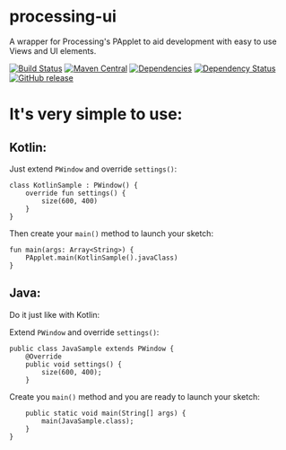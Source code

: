 # processing-ui
A wrapper for Processing's PApplet to aid development with easy to use Views and UI elements.

[![Build Status](https://travis-ci.org/GiantTreeLP/processing-ui.svg?branch=master)](https://travis-ci.org/GiantTreeLP/processing-ui)
[![Maven Central](https://maven-badges.herokuapp.com/maven-central/com.github.gianttreelp/gtlp-processing-ui/badge.svg)](https://maven-badges.herokuapp.com/maven-central/com.github.gianttreelp/gtlp-processing-ui)
[![Dependencies](https://app.updateimpact.com/badge/831936721338896384/processing-ui.svg?config=test)](https://app.updateimpact.com/latest/831936721338896384/processing-ui)
[![Dependency Status](https://www.versioneye.com/user/projects/58a71847b4d2a20055fcb868/badge.svg?style=flat)](https://www.versioneye.com/user/projects/58a71847b4d2a20055fcb868)
[![GitHub release](https://img.shields.io/github/release/gianttreelp/processing-ui.svg)](https://github.com/GiantTreeLP/processing-ui/releases)

It's very simple to use:
=

Kotlin:
-

Just extend `PWindow` and override `settings()`:

    class KotlinSample : PWindow() {
        override fun settings() {
            size(600, 400)
        }
    }
    
Then create your `main()` method to launch your sketch:

    fun main(args: Array<String>) {
        PApplet.main(KotlinSample().javaClass)
    }
    
Java:
-

Do it just like with Kotlin:

Extend `PWindow` and override `settings()`:

    public class JavaSample extends PWindow {
        @Override
        public void settings() {
            size(600, 400);
        }

Create you `main()` method and you are ready to launch your sketch:

        public static void main(String[] args) {
            main(JavaSample.class);
        }
    }
